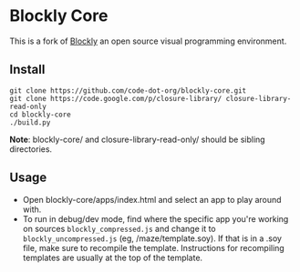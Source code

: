 # Blockly Core

This is a fork of [Blockly](https://code.google.com/p/blockly/) an open source visual programming environment.


## Install

```
git clone https://github.com/code-dot-org/blockly-core.git
git clone https://code.google.com/p/closure-library/ closure-library-read-only
cd blockly-core
./build.py
```

__Note__: blockly-core/ and closure-library-read-only/ should be sibling directories.


## Usage

- Open blockly-core/apps/index.html and select an app to play around with.
- To run in debug/dev mode, find where the specific app you're working on sources `blockly_compressed.js` and change it to `blockly_uncompressed.js` (eg, /maze/template.soy). If that is in a .soy file, make sure to recompile the template. Instructions for recompiling templates are usually at the top of the template.

